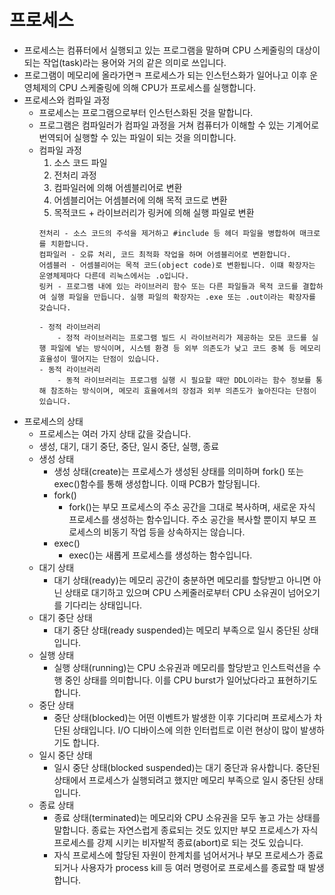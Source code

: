 프로세스
=
- 프로세스는 컴퓨터에서 실행되고 있는 프로그램을 말하며 CPU 스케줄링의 대상이 되는 작업(task)라는 용어와 거의 같은 의미로 쓰입니다.
- 프로그램이 메모리에 올라가면ㅋ 프로세스가 되는 인스턴스화가 일어나고 이후 운영체제의 CPU 스케줄링에 의해 CPU가 프로세스를 실행합니다.
- 프로세스와 컴파일 과정
  - 프로세스는 프로그램으로부터 인스턴스화된 것을 말합니다.
  - 프로그램은 컴파일러가 컴파일 과정을 거쳐 컴퓨터가 이해할 수 있는 기계어로 번역되어 실행할 수 있는 파일이 되는 것을 의미합니다.
  - 컴파일 과정
    1. 소스 코드 파일
    2. 전처리 과정
    3. 컴파일러에 의해 어셈블리어로 변환
    4. 어셈블리어는 어셈블러에 의해 목적 코드로 변환
    5. 목적코드 + 라이브러리가 링커에 의해 실행 파일로 변환
    ~~~
    전처리 - 소스 코드의 주석을 제거하고 #include 등 헤더 파일을 병합하여 매크로를 치환합니다.
    컴파일러 - 오류 처리, 코드 최적화 작업을 하며 어셈블리어로 변환합니다.
    어셈블러 - 어셈블리어는 목적 코드(object code)로 변환됩니다. 이떄 확장자는 운영체제마다 다른데 리눅스에서는 .o입니다.
    링커 - 프로그램 내에 있는 라이브러리 함수 또는 다른 파일들과 목적 코드를 결합하여 실행 파일을 만듭니다. 실행 파일의 확장자는 .exe 또는 .out이라는 확장자를 갖습니다.
    
    - 정적 라이브러리
        - 정적 라이브러리는 프로그램 빌드 시 라이브러리가 제공하는 모든 코드를 실행 파일에 넣는 방식이며, 시스템 환경 등 외부 의존도가 낮고 코드 중복 등 메모리 효율성이 떨어지는 단점이 있습니다.
    - 동적 라이브러리
        - 동적 라이브러리는 프로그램 실행 시 필요할 때만 DDL이라는 함수 정보를 통해 참조하는 방식이며, 메모리 효율에서의 장점과 외부 의존도가 높아진다는 단점이 있습니다.
    ~~~
- 프로세스의 상태
  - 프로세스는 여러 가지 상태 값을 갖습니다.
  - 생성, 대기, 대기 중단, 중단, 일시 중단, 실행, 종료
  - 생성 상태
    - 생성 상태(create)는 프로세스가 생성된 상태를 의미하며 fork() 또는 exec()함수를 통해 생성합니다. 이때 PCB가 할당됩니다.
    - fork()
      - fork()는 부모 프로세스의 주소 공간을 그대로 복사하며, 새로운 자식 프로세스를 생성하는 함수입니다. 주소 공간을 복사할 뿐이지 부모 프로세스의 비동기 작업 등을 상속하지는 않습니다.
    - exec()
      - exec()는 새롭게 프로세스를 생성하는 함수입니다.
  - 대기 상태
    - 대기 상태(ready)는 메모리 공간이 충분하면 메모리를 할당받고 아니면 아닌 상태로 대기하고 있으며 CPU 스케줄러로부터 CPU 소유권이 넘어오기를 기다리는 상태입니다.
  - 대기 중단 상태
    - 대기 중단 상태(ready suspended)는 메모리 부족으로 일시 중단된 상태입니다.
  - 실행 상태
    - 실행 상태(running)는 CPU 소유권과 메모리를 할당받고 인스트럭션을 수행 중인 상태를 의미합니다. 이를 CPU burst가 일어났다라고 표현하기도 합니다.
  - 중단 상태
    - 중단 상태(blocked)는 어떤 이벤트가 발생한 이후 기다리며 프로세스가 차단된 상태입니다. I/O 디바이스에 의한 인터럽트로 이런 현상이 많이 발생하기도 합니다.
  - 일시 중단 상태
    - 일시 중단 상태(blocked suspended)는 대기 중단과 유사합니다. 중단된 상태에서 프로세스가 실행되려고 했지만 메모리 부족으로 일시 중단된 상태입니다.
  - 종료 상태
    - 종료 상태(terminated)는 메모리와 CPU 소유권을 모두 놓고 가는 상태를 말합니다. 종료는 자연스럽게 종료되는 것도 있지만 부모 프로세스가 자식 프로세스를 강제 시키는 비자발적 종료(abort)로 되는 것도 있습니다.
    - 자식 프로세스에 할당된 자원이 한계치를 넘어서거나 부모 프로세스가 종료되거나 사용자가 process kill 등 여러 명령어로 프로세스를 종료할 때 발생합니다.